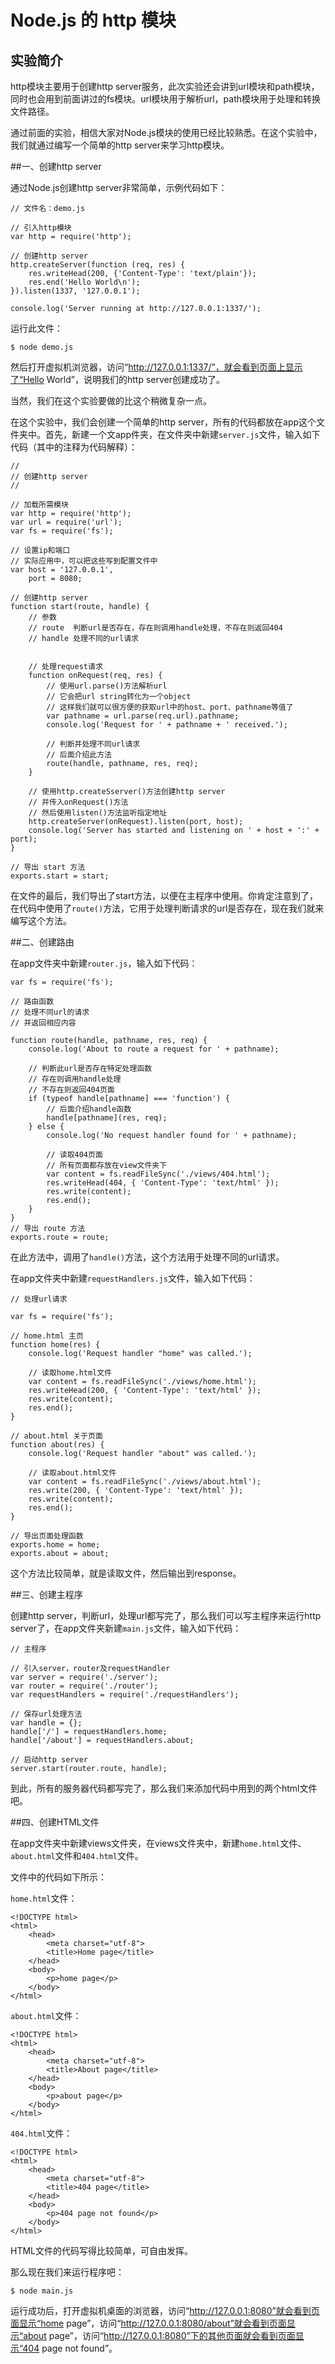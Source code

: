 # Node.js 的 http 模块

## 实验简介

http模块主要用于创建http server服务，此次实验还会讲到url模块和path模块，同时也会用到前面讲过的fs模块。url模块用于解析url，path模块用于处理和转换文件路径。

通过前面的实验，相信大家对Node.js模块的使用已经比较熟悉。在这个实验中，我们就通过编写一个简单的http server来学习http模块。

##一、创建http server

通过Node.js创建http server非常简单，示例代码如下：

```
// 文件名：demo.js

// 引入http模块
var http = require('http');

// 创建http server
http.createServer(function (req, res) {
    res.writeHead(200, {'Content-Type': 'text/plain'});
    res.end('Hello World\n');
}).listen(1337, '127.0.0.1');

console.log('Server running at http://127.0.0.1:1337/');
```

运行此文件：

```
$ node demo.js
```

然后打开虚拟机浏览器，访问“http://127.0.0.1:1337/”，就会看到页面上显示了“Hello World”，说明我们的http server创建成功了。

当然，我们在这个实验要做的比这个稍微复杂一点。

在这个实验中，我们会创建一个简单的http server，所有的代码都放在app这个文件夹中。首先，新建一个文app件夹，在文件夹中新建`server.js`文件，输入如下代码（其中的注释为代码解释）：

```
//
// 创建http server
//

// 加载所需模块
var http = require('http');
var url = require('url');
var fs = require('fs');

// 设置ip和端口
// 实际应用中，可以把这些写到配置文件中
var host = '127.0.0.1',
    port = 8080;

// 创建http server
function start(route, handle) {
    // 参数
    // route  判断url是否存在，存在则调用handle处理，不存在则返回404
    // handle 处理不同的url请求
    
    
    // 处理request请求
    function onRequest(req, res) {
        // 使用url.parse()方法解析url
        // 它会把url string转化为一个object
        // 这样我们就可以很方便的获取url中的host、port、pathname等值了
        var pathname = url.parse(req.url).pathname;
        console.log('Request for ' + pathname + ' received.');
        
        // 判断并处理不同url请求
        // 后面介绍此方法
        route(handle, pathname, res, req);
    }

    // 使用http.createSserver()方法创建http server
    // 并传入onRequest()方法
    // 然后使用listen()方法监听指定地址
    http.createServer(onRequest).listen(port, host);
    console.log('Server has started and listening on ' + host + ':' + port);
}

// 导出 start 方法
exports.start = start;

```

在文件的最后，我们导出了start方法，以便在主程序中使用。你肯定注意到了，在代码中使用了`route()`方法，它用于处理判断请求的url是否存在，现在我们就来编写这个方法。

##二、创建路由

在app文件夹中新建`router.js`，输入如下代码：

```
var fs = require('fs');

// 路由函数
// 处理不同url的请求
// 并返回相应内容

function route(handle, pathname, res, req) {
    console.log('About to route a request for ' + pathname);

    // 判断此url是否存在特定处理函数
    // 存在则调用handle处理
    // 不存在则返回404页面
    if (typeof handle[pathname] === 'function') {
        // 后面介绍handle函数
        handle[pathname](res, req);
    } else {
        console.log('No request handler found for ' + pathname);

        // 读取404页面
        // 所有页面都存放在view文件夹下
        var content = fs.readFileSync('./views/404.html');
        res.writeHead(404, { 'Content-Type': 'text/html' });
        res.write(content);
        res.end();
    }
}
// 导出 route 方法
exports.route = route;

```

在此方法中，调用了`handle()`方法，这个方法用于处理不同的url请求。

在app文件夹中新建`requestHandlers.js`文件，输入如下代码：

```
// 处理url请求

var fs = require('fs');

// home.html 主页
function home(res) {
    console.log('Request handler "home" was called.');

    // 读取home.html文件
    var content = fs.readFileSync('./views/home.html');
    res.writeHead(200, { 'Content-Type': 'text/html' });
    res.write(content);
    res.end();
}

// about.html 关于页面
function about(res) {
    console.log('Request handler "about" was called.');

    // 读取about.html文件
    var content = fs.readFileSync('./views/about.html');
    res.write(200, { 'Content-Type': 'text/html' });
    res.write(content);
    res.end();
}

// 导出页面处理函数
exports.home = home;
exports.about = about;

```

这个方法比较简单，就是读取文件，然后输出到response。

##三、创建主程序

创建http server，判断url，处理url都写完了，那么我们可以写主程序来运行http server了，在app文件夹新建`main.js`文件，输入如下代码：

```
// 主程序

// 引入server，router及requestHandler
var server = require('./server');
var router = require('./router');
var requestHandlers = require('./requestHandlers');

// 保存url处理方法
var handle = {};
handle['/'] = requestHandlers.home;
handle['/about'] = requestHandlers.about;

// 启动http server
server.start(router.route, handle);

```

到此，所有的服务器代码都写完了，那么我们来添加代码中用到的两个html文件吧。

##四、创建HTML文件

在app文件夹中新建views文件夹，在views文件夹中，新建`home.html`文件、`about.html`文件和`404.html`文件。

文件中的代码如下所示：

`home.html`文件：

```
<!DOCTYPE html>
<html>
    <head>
        <meta charset="utf-8">
        <title>Home page</title>
    </head>
    <body>
        <p>home page</p>
    </body>
</html>
```

`about.html`文件：

```
<!DOCTYPE html>
<html>
    <head>
        <meta charset="utf-8">
        <title>About page</title>
    </head>
    <body>
        <p>about page</p>
    </body>
</html>
```

`404.html`文件：

```
<!DOCTYPE html>
<html>
    <head>
        <meta charset="utf-8">
        <title>404 page</title>
    </head>
    <body>
        <p>404 page not found</p>
    </body>
</html>
```

HTML文件的代码写得比较简单，可自由发挥。

那么现在我们来运行程序吧：

```
$ node main.js
```

运行成功后，打开虚拟机桌面的浏览器，访问“http://127.0.0.1:8080”就会看到页面显示“home page”，访问“http://127.0.0.1:8080/about”就会看到页面显示“about page”，访问“http://127.0.0.1:8080”下的其他页面就会看到页面显示“404 page not found”。

